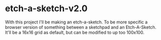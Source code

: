 # etch-a-sketch-v2.0
With this project I'll be making an etch-a-sketch. To be more specific a browser version of something between a sketchpad and an Etch-A-Sketch. It'll be a 16x16 grid as default, but can be modified to up too 100x100.